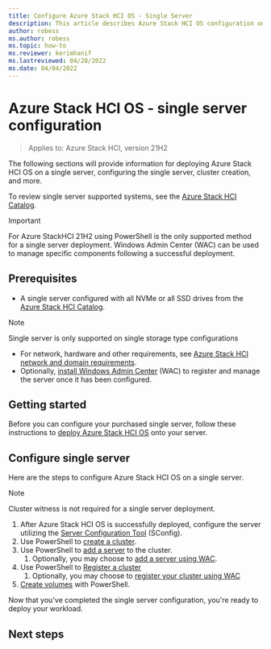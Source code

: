 ```yaml
---
title: Configure Azure Stack HCI OS - Single Server 
description: This article describes Azure Stack HCI OS configuration on a single server
author: robess
ms.author: robess
ms.topic: how-to
ms.reviewer: kerimhanif
ms.lastreviewed: 04/28/2022
ms.date: 04/04/2022
---
```


# Azure Stack HCI OS - single server configuration

> Applies to: Azure Stack HCI, version 21H2

The following sections will provide information for deploying Azure Stack HCI OS on a single server, configuring the single server, cluster creation, and more.

To review single server supported systems, see the [Azure Stack HCI Catalog](https://hcicatalog.azurewebsites.net/#/).

> [!IMPORTANT]
> For Azure StackHCI 21H2 using PowerShell is the only supported method for a single server deployment. Windows Admin Center (WAC) can be used to manage specific components following a successful deployment.

## Prerequisites

- A single server configured with all NVMe or all SSD drives from the [Azure Stack HCI Catalog](https://hcicatalog.azurewebsites.net/#/catalog).

> [!Note]
> Single server is only supported on single storage type configurations

- For network, hardware and other requirements, see [Azure Stack HCI network and domain requirements](../deploy/operating-system.md#determine-hardware-and-network-requirements).
- Optionally, [install Windows Admin Center](/windows-server/manage/windows-admin-center/deploy/install) (WAC) to register and manage the server once it has been configured.

## Getting started

Before you can configure your purchased single server, follow these instructions to [deploy Azure Stack HCI OS](../deploy/operating-system.md#manual-deployment) onto your server.

## Configure single server

Here are the steps to configure Azure Stack HCI OS on a single server.
> [!NOTE]
> Cluster witness is not required for a single server deployment.

1. After Azure Stack HCI OS is successfully deployed, configure the server utilizing the [Server Configuration Tool](/windows-server/administration/server-core/server-core-sconfig) (SConfig).
1. Use PowerShell to [create a cluster](../deploy/create-cluster-powershell.md).
1. Use PowerShell to [add a server](../manage/cluster-powershell.md#add-or-remove-a-server) to the cluster.
    1. Optionally, you may choose to [add a server using WAC](/windows-server/manage/windows-admin-center/use/manage-servers#adding-a-server-to-windows-admin-center).
1. Use PowerShell to [Register a cluster](../deploy/register-with-azure.md#register-a-cluster-using-powershell)
    1. Optionally, you may choose to [register your cluster using WAC](../deploy/register-with-azure.md#register-a-cluster-using-windows-admin-center)
1. [Create volumes](../manage/create-volumes.md#create-volumes-using-windows-powershell) with PowerShell.

Now that you've completed the single server configuration, you're ready to deploy your workload.

## Next steps
